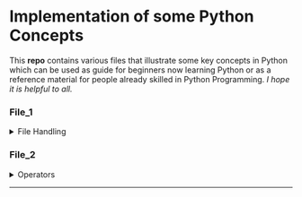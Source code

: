 # Implementation of some Python Concepts

This **repo** contains various files that illustrate some key concepts in Python which can be used as guide for beginners now learning Python or as a reference material for people already skilled in Python Programming. _I hope it is helpful to all._

### **File_1**

<details>
<summary>File Handling</summary>
- This file illustrates how Python can be used to create, edit and read any document.

- NB - Pay attention to the mode, WRONG MODE can mess you up!!
</details>

### **File_2**

<details>
<summary>Operators</summary>
- Various operators in Python are illustrated; ranging from:

- > - Arithmetic; &nbsp;'+', &nbsp;'-', &nbsp;'\*', &nbsp;'/', &nbsp;'//', &nbsp;'%'
- > - Comparative; &nbsp;'>', &nbsp;'<', &nbsp;'>=', &nbsp;'<=', &nbsp;'==', &nbsp;'!='
- > - Logical; &nbsp;'and', &nbsp;'or', &nbsp;'not'
- > - Bitwise; &nbsp;'|', &nbsp;'^', &nbsp;'\&'
- > - Membership; &nbsp;'in', &nbsp;'not in'
- > - Identity; &nbsp;'is', &nbsp;'is not'
- > - Assignment; &nbsp;'=', &nbsp;'+=', &nbsp;'-=', &nbsp;'/=', &nbsp;'\*='
</details>

---
